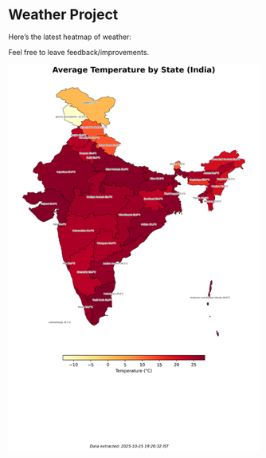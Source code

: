 # Weather Project

Here’s the latest heatmap of weather:

Feel free to leave feedback/improvements.

![India Heatmap](docs/assets/india_heatmap.png?v=FCD5AB)

